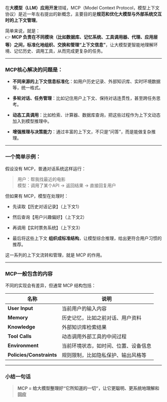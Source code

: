在**大模型（LLM）应用开发**领域，MCP（Model Context Protocol，模型上下文协议）是近一年左右提出的新概念，主要目的是**规范和优化大模型与外部系统交互时的上下文管理**。

简单来说，就是：  
👉 **MCP 负责在不同模块（比如数据库、记忆系统、工具调用器、代理、应用层等）之间，标准化地组织、交换和管理“上下文信息”**，让大模型更智能地理解环境、记忆历史、调用工具，从而完成更复杂的任务。

---

### MCP核心解决的问题是：

- **不同来源的上下文信息标准化**：如用户历史记录、外部知识库、实时环境数据等，统一格式。
    
- **多轮对话、任务管理**：比如记住用户上下文、保持对话连贯性，甚至跨任务思考。
    
- **动态工具调用**：比如检索、计算器、数据库查询，把这些过程作为上下文动态加入到模型推理中。
    
- **增强推理与决策能力**：通过丰富的上下文，不只是“问答”，而是能做复杂推理。
    

---

### 一个简单示例：

假设没有 MCP，普通对话系统这样运行：

> 用户：帮我找最近的电影  
> 模型：调用了某个API → 返回结果 → 直接回复用户

但如果有 MCP，模型在处理时：

- 先读取【历史对话记录】（上下文1）
    
- 然后查询【用户兴趣偏好】（上下文2）
    
- 再调用【实时票务系统】（上下文3）
    
- 最后将这些上下文 **组织成标准结构**，让模型综合推理，给出更符合用户习惯的推荐。
    

这一系列的上下文流转和管理，就是 MCP 的作用。

---

### MCP一般包含的内容

不同的实现会有差异，但通常 MCP 结构包括：

| 名称                       | 说明                 |
| ------------------------ | ------------------ |
| **User Input**           | 当前用户的输入内容          |
| **Memory**               | 历史记忆，比如之前对话、用户资料   |
| **Knowledge**            | 外部知识库检索结果          |
| **Tool Calls**           | 动态调用外部工具的中间过程      |
| **Environment**          | 当前环境状态，如时间、位置、设备信息 |
| **Policies/Constraints** | 规则限制，比如隐私保护、输出风格等  |

---

### 小结一句话

> **MCP = 给大模型整理好“它所知道的一切”，让它更聪明、更系统地理解和回应**